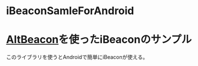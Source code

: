 # iBeaconSamleForAndroid

# [AltBeacon](http://altbeacon.org/)を使ったiBeaconのサンプル
このライブラリを使うとAndroidで簡単にiBeaconが使える。

